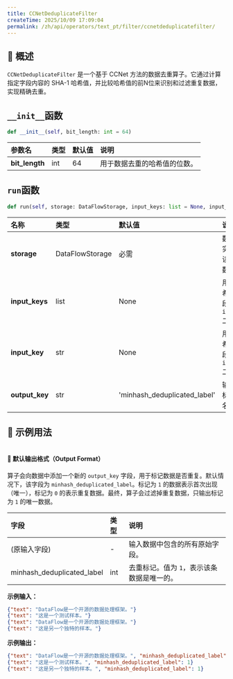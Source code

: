 ```yaml
---
title: CCNetDeduplicateFilter
createTime: 2025/10/09 17:09:04
permalink: /zh/api/operators/text_pt/filter/ccnetdeduplicatefilter/
---
```


## 📘 概述
`CCNetDeduplicateFilter` 是一个基于 CCNet 方法的数据去重算子。它通过计算指定字段内容的 SHA-1 哈希值，并比较哈希值的前N位来识别和过滤重复数据，实现精确去重。

## `__init__`函数
```python
def __init__(self, bit_length: int = 64)
```
| 参数名 | 类型 | 默认值 | 说明 |
| :--- | :-- | :-- | :--- |
| **bit_length** | int | 64 | 用于数据去重的哈希值的位数。 |

## `run`函数
```python
def run(self, storage: DataFlowStorage, input_keys: list = None, input_key: str = None, output_key: str = 'minhash_deduplicated_label')
```
| 名称 | 类型 | 默认值 | 说明 |
| :------------- | :---------------- | :---------------- | :----------------- |
| **storage** | DataFlowStorage | 必需 | 数据流存储实例，负责读取与写入数据。 |
| **input_keys** | list | None | 用于计算哈希的多个字段列表（与 `input_key` 二选一）。 |
| **input_key** | str | None | 用于计算哈希的单个字段名（与 `input_keys` 二选一）。 |
| **output_key** | str | 'minhash_deduplicated_label' | 输出的去重标记字段名。 |

## 🧠 示例用法
```python

```

#### 🧾 默认输出格式（Output Format）
算子会向数据中添加一个新的 `output_key` 字段，用于标记数据是否重复。默认情况下，该字段为 `minhash_deduplicated_label`。标记为 `1` 的数据表示首次出现（唯一），标记为 `0` 的表示重复数据。最终，算子会过滤掉重复数据，只输出标记为 `1` 的唯一数据。

| 字段 | 类型 | 说明 |
| :-------------- | :---- | :---------- |
| (原输入字段) | - | 输入数据中包含的所有原始字段。 |
| minhash_deduplicated_label | int | 去重标记。值为 `1`，表示该条数据是唯一的。 |

**示例输入：**
```json
{"text": "DataFlow是一个开源的数据处理框架。"}
{"text": "这是一个测试样本。"}
{"text": "DataFlow是一个开源的数据处理框架。"}
{"text": "这是另一个独特的样本。"}
```

**示例输出：**
```json
{"text": "DataFlow是一个开源的数据处理框架。", "minhash_deduplicated_label": 1}
{"text": "这是一个测试样本。", "minhash_deduplicated_label": 1}
{"text": "这是另一个独特的样本。", "minhash_deduplicated_label": 1}
```
